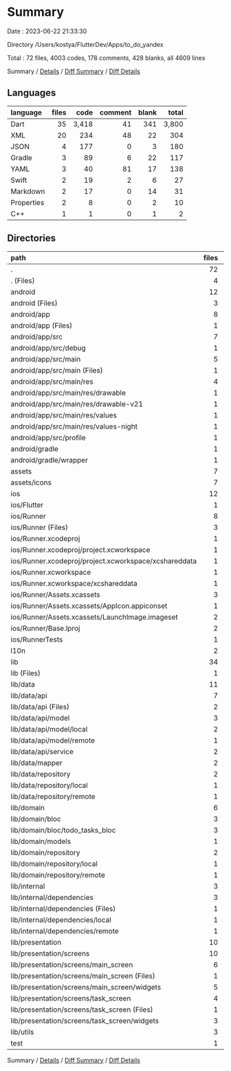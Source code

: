 # Summary

Date : 2023-06-22 21:33:30

Directory /Users/kostya/FlutterDev/Apps/to_do_yandex

Total : 72 files,  4003 codes, 178 comments, 428 blanks, all 4609 lines

Summary / [Details](details.md) / [Diff Summary](diff.md) / [Diff Details](diff-details.md)

## Languages
| language | files | code | comment | blank | total |
| :--- | ---: | ---: | ---: | ---: | ---: |
| Dart | 35 | 3,418 | 41 | 341 | 3,800 |
| XML | 20 | 234 | 48 | 22 | 304 |
| JSON | 4 | 177 | 0 | 3 | 180 |
| Gradle | 3 | 89 | 6 | 22 | 117 |
| YAML | 3 | 40 | 81 | 17 | 138 |
| Swift | 2 | 19 | 2 | 6 | 27 |
| Markdown | 2 | 17 | 0 | 14 | 31 |
| Properties | 2 | 8 | 0 | 2 | 10 |
| C++ | 1 | 1 | 0 | 1 | 2 |

## Directories
| path | files | code | comment | blank | total |
| :--- | ---: | ---: | ---: | ---: | ---: |
| . | 72 | 4,003 | 178 | 428 | 4,609 |
| . (Files) | 4 | 54 | 81 | 29 | 164 |
| android | 12 | 156 | 52 | 33 | 241 |
| android (Files) | 3 | 38 | 0 | 10 | 48 |
| android/app | 8 | 113 | 52 | 22 | 187 |
| android/app (Files) | 1 | 54 | 6 | 13 | 73 |
| android/app/src | 7 | 59 | 46 | 9 | 114 |
| android/app/src/debug | 1 | 3 | 4 | 1 | 8 |
| android/app/src/main | 5 | 53 | 38 | 7 | 98 |
| android/app/src/main (Files) | 1 | 27 | 6 | 1 | 34 |
| android/app/src/main/res | 4 | 26 | 32 | 6 | 64 |
| android/app/src/main/res/drawable | 1 | 4 | 7 | 2 | 13 |
| android/app/src/main/res/drawable-v21 | 1 | 4 | 7 | 2 | 13 |
| android/app/src/main/res/values | 1 | 9 | 9 | 1 | 19 |
| android/app/src/main/res/values-night | 1 | 9 | 9 | 1 | 19 |
| android/app/src/profile | 1 | 3 | 4 | 1 | 8 |
| android/gradle | 1 | 5 | 0 | 1 | 6 |
| android/gradle/wrapper | 1 | 5 | 0 | 1 | 6 |
| assets | 7 | 21 | 0 | 7 | 28 |
| assets/icons | 7 | 21 | 0 | 7 | 28 |
| ios | 12 | 322 | 4 | 17 | 343 |
| ios/Flutter | 1 | 26 | 0 | 1 | 27 |
| ios/Runner | 8 | 273 | 2 | 10 | 285 |
| ios/Runner (Files) | 3 | 64 | 0 | 4 | 68 |
| ios/Runner.xcodeproj | 1 | 8 | 0 | 1 | 9 |
| ios/Runner.xcodeproj/project.xcworkspace | 1 | 8 | 0 | 1 | 9 |
| ios/Runner.xcodeproj/project.xcworkspace/xcshareddata | 1 | 8 | 0 | 1 | 9 |
| ios/Runner.xcworkspace | 1 | 8 | 0 | 1 | 9 |
| ios/Runner.xcworkspace/xcshareddata | 1 | 8 | 0 | 1 | 9 |
| ios/Runner/Assets.xcassets | 3 | 148 | 0 | 4 | 152 |
| ios/Runner/Assets.xcassets/AppIcon.appiconset | 1 | 122 | 0 | 1 | 123 |
| ios/Runner/Assets.xcassets/LaunchImage.imageset | 2 | 26 | 0 | 3 | 29 |
| ios/Runner/Base.lproj | 2 | 61 | 2 | 2 | 65 |
| ios/RunnerTests | 1 | 7 | 2 | 4 | 13 |
| l10n | 2 | 32 | 0 | 1 | 33 |
| lib | 34 | 3,404 | 31 | 334 | 3,769 |
| lib (Files) | 1 | 28 | 1 | 3 | 32 |
| lib/data | 11 | 1,984 | 6 | 232 | 2,222 |
| lib/data/api | 7 | 1,843 | 6 | 206 | 2,055 |
| lib/data/api (Files) | 2 | 78 | 0 | 22 | 100 |
| lib/data/api/model | 3 | 1,577 | 6 | 165 | 1,748 |
| lib/data/api/model/local | 2 | 1,530 | 6 | 160 | 1,696 |
| lib/data/api/model/remote | 1 | 47 | 0 | 5 | 52 |
| lib/data/api/service | 2 | 188 | 0 | 19 | 207 |
| lib/data/mapper | 2 | 74 | 0 | 9 | 83 |
| lib/data/repository | 2 | 67 | 0 | 17 | 84 |
| lib/data/repository/local | 1 | 36 | 0 | 9 | 45 |
| lib/data/repository/remote | 1 | 31 | 0 | 8 | 39 |
| lib/domain | 6 | 251 | 13 | 38 | 302 |
| lib/domain/bloc | 3 | 198 | 12 | 27 | 237 |
| lib/domain/bloc/todo_tasks_bloc | 3 | 198 | 12 | 27 | 237 |
| lib/domain/models | 1 | 34 | 1 | 8 | 43 |
| lib/domain/repository | 2 | 19 | 0 | 3 | 22 |
| lib/domain/repository/local | 1 | 10 | 0 | 1 | 11 |
| lib/domain/repository/remote | 1 | 9 | 0 | 2 | 11 |
| lib/internal | 3 | 34 | 0 | 7 | 41 |
| lib/internal/dependencies | 3 | 34 | 0 | 7 | 41 |
| lib/internal/dependencies (Files) | 1 | 16 | 0 | 3 | 19 |
| lib/internal/dependencies/local | 1 | 9 | 0 | 2 | 11 |
| lib/internal/dependencies/remote | 1 | 9 | 0 | 2 | 11 |
| lib/presentation | 10 | 911 | 10 | 40 | 961 |
| lib/presentation/screens | 10 | 911 | 10 | 40 | 961 |
| lib/presentation/screens/main_screen | 6 | 534 | 10 | 24 | 568 |
| lib/presentation/screens/main_screen (Files) | 1 | 94 | 0 | 4 | 98 |
| lib/presentation/screens/main_screen/widgets | 5 | 440 | 10 | 20 | 470 |
| lib/presentation/screens/task_screen | 4 | 377 | 0 | 16 | 393 |
| lib/presentation/screens/task_screen (Files) | 1 | 183 | 0 | 9 | 192 |
| lib/presentation/screens/task_screen/widgets | 3 | 194 | 0 | 7 | 201 |
| lib/utils | 3 | 196 | 1 | 14 | 211 |
| test | 1 | 14 | 10 | 7 | 31 |

Summary / [Details](details.md) / [Diff Summary](diff.md) / [Diff Details](diff-details.md)